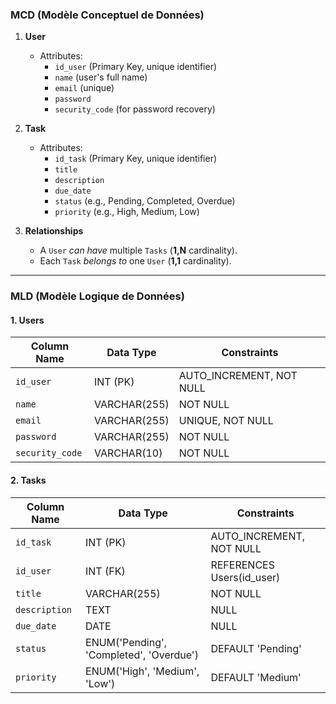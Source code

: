 ### **MCD (Modèle Conceptuel de Données)**

1. **User**
   - Attributes:
     - `id_user` (Primary Key, unique identifier)
     - `name` (user's full name)
     - `email` (unique)
     - `password`
     - `security_code` (for password recovery)

2. **Task**
   - Attributes:
     - `id_task` (Primary Key, unique identifier)
     - `title`
     - `description`
     - `due_date`
     - `status` (e.g., Pending, Completed, Overdue)
     - `priority` (e.g., High, Medium, Low)

3. **Relationships**
   - A `User` *can have* multiple `Tasks` (**1,N** cardinality).
   - Each `Task` *belongs to* one `User` (**1,1** cardinality).

---

### **MLD (Modèle Logique de Données)**

#### 1. **Users**
| Column Name       | Data Type        | Constraints                 |
|--------------------|------------------|-----------------------------|
| `id_user`         | INT (PK)         | AUTO_INCREMENT, NOT NULL   |
| `name`            | VARCHAR(255)     | NOT NULL                   |
| `email`           | VARCHAR(255)     | UNIQUE, NOT NULL           |
| `password`        | VARCHAR(255)     | NOT NULL                   |
| `security_code`   | VARCHAR(10)      | NOT NULL                   |

#### 2. **Tasks**
| Column Name       | Data Type        | Constraints                 |
|--------------------|------------------|-----------------------------|
| `id_task`         | INT (PK)         | AUTO_INCREMENT, NOT NULL   |
| `id_user`         | INT (FK)         | REFERENCES Users(id_user)   |
| `title`           | VARCHAR(255)     | NOT NULL                   |
| `description`     | TEXT             | NULL                       |
| `due_date`        | DATE             | NULL                       |
| `status`          | ENUM('Pending', 'Completed', 'Overdue') | DEFAULT 'Pending' |
| `priority`        | ENUM('High', 'Medium', 'Low') | DEFAULT 'Medium' |
